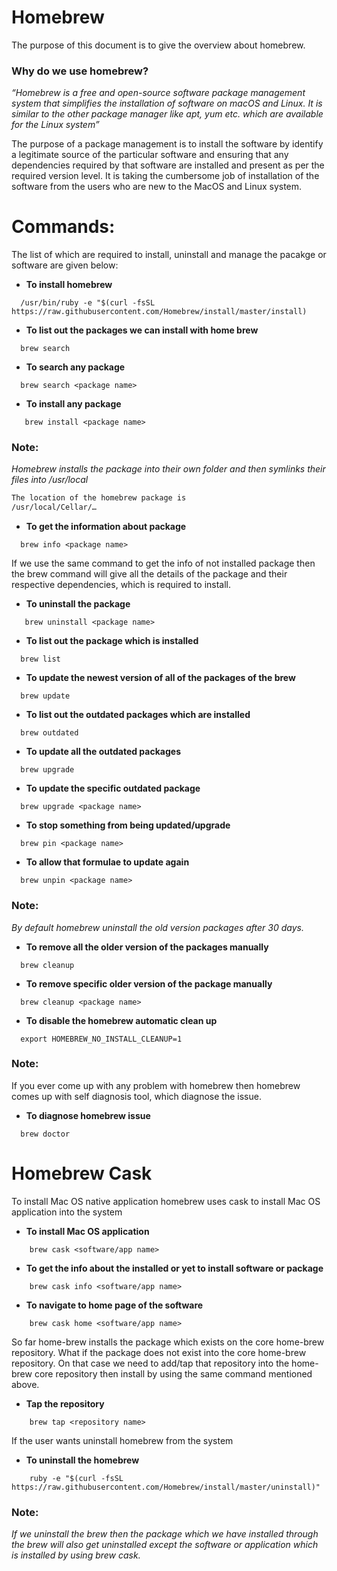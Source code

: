 # Homebrew

The purpose of this document is to give the overview about homebrew.


### Why do we use homebrew?

_“Homebrew is a free and open-source software package management system that simplifies the installation of software on macOS and Linux. It is similar to the other package manager like apt, yum etc. which are available for the Linux system”_

The purpose of a package management is to install the software by identify a legitimate source of the particular software and ensuring that any dependencies required by that software are installed and present as per the required version level. It is taking the cumbersome job of installation of the software from the users who are new to the MacOS and Linux system.


# Commands:
The list of which are required to install, uninstall and manage the pacakge or software are given below:

- **To install homebrew**
```mardown
  /usr/bin/ruby -e "$(curl -fsSL https://raw.githubusercontent.com/Homebrew/install/master/install)
```

- **To list out the packages we can install with home brew**
```mardown
  brew search
```

- **To search any package**
```mardown
  brew search <package name>
```

-  **To install any package**
```mardown
   brew install <package name>
 ```     


### Note: 
_Homebrew installs the package into their own folder and then symlinks their files into /usr/local_
```markdown
The location of the homebrew package is 
/usr/local/Cellar/…
```

- **To get the information about package**
```mardown
  brew info <package name> 
```
    
If we use the same command to get the info of not installed package then the brew command will give all the details of the package and their respective dependencies, which is required to install.

-  **To uninstall the package**
```mardown
   brew uninstall <package name>
 ```   

- **To list out the package which is installed**
```mardown
  brew list
```    

- **To update the newest version of all of the packages of the brew**
```mardown
  brew update
```    

- **To list out the outdated packages which are installed**
```mardown
  brew outdated
```

- **To update all the outdated packages**
```mardown
  brew upgrade 
```    

- **To update the specific outdated package**
```mardown
  brew upgrade <package name>
```    

- **To stop something from being updated/upgrade**
```mardown
  brew pin <package name>
```    

- **To allow that formulae to update again** 
```mardown
  brew unpin <package name>
```    


### Note:
_By default homebrew uninstall the old version packages after 30 days._


- **To remove all the older version of the packages manually**
```mardown
  brew cleanup
```
- **To remove specific older version of the package manually**
```mardown
  brew cleanup <package name>
```    

- **To disable the homebrew automatic clean up**
```mardown
  export HOMEBREW_NO_INSTALL_CLEANUP=1
```    


### Note:
If you ever come up with any problem with homebrew then homebrew comes up with self diagnosis tool, which diagnose the issue.

- **To diagnose homebrew issue**
```mardown
  brew doctor
```

# Homebrew Cask
To install Mac OS native application homebrew uses cask to install Mac OS application into the system

- **To install Mac OS application**
```mardown
    brew cask <software/app name>
```    

- **To get the info about the installed or yet to install software or package**
```mardown
    brew cask info <software/app name>
```    

- **To navigate to home page of the software**
```mardown
    brew cask home <software/app name>
```    


So far home-brew installs the package which exists on the core home-brew repository. What if the package does not exist into the core home-brew repository. On that case we need to add/tap that repository into the home-brew core repository then install by using the same command mentioned above.

- **Tap the repository**
```mardown
    brew tap <repository name>
```    

If the user wants uninstall homebrew from the system

- **To uninstall the homebrew**
```mardown
    ruby -e "$(curl -fsSL https://raw.githubusercontent.com/Homebrew/install/master/uninstall)"
 ```   

### Note: 
_If we uninstall the brew then the package which we have installed through the brew will also get uninstalled except the software or application which is installed by using brew cask._
